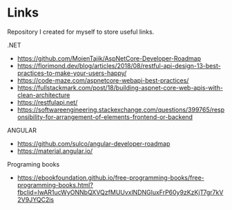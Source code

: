 # Links
Repository I created for myself to store useful links.

.NET 
* https://github.com/MoienTajik/AspNetCore-Developer-Roadmap
* https://florimond.dev/blog/articles/2018/08/restful-api-design-13-best-practices-to-make-your-users-happy/
* https://code-maze.com/aspnetcore-webapi-best-practices/
* https://fullstackmark.com/post/18/building-aspnet-core-web-apis-with-clean-architecture
* https://restfulapi.net/
* https://softwareengineering.stackexchange.com/questions/399765/responsibility-for-arrangement-of-elements-frontend-or-backend



ANGULAR
* https://github.com/sulco/angular-developer-roadmap
* https://material.angular.io/


Programing books
 * https://ebookfoundation.github.io/free-programming-books/free-programming-books.html?fbclid=IwAR1ucWyONNbQXVQzfMUUvxlNDNGluxFrP60y9zKzKjT7gr7kV2V9JYQC2is

